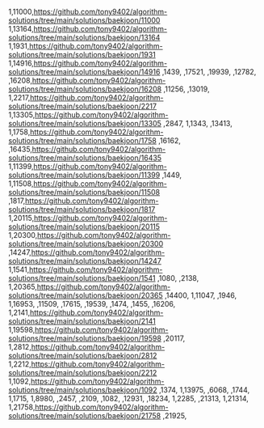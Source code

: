 1,11000,https://github.com/tony9402/algorithm-solutions/tree/main/solutions/baekjoon/11000
1,13164,https://github.com/tony9402/algorithm-solutions/tree/main/solutions/baekjoon/13164
1,1931,https://github.com/tony9402/algorithm-solutions/tree/main/solutions/baekjoon/1931
1,14916,https://github.com/tony9402/algorithm-solutions/tree/main/solutions/baekjoon/14916
,1439,
,17521,
,19939,
,12782,
,16208,https://github.com/tony9402/algorithm-solutions/tree/main/solutions/baekjoon/16208
,11256,
,13019,
1,2217,https://github.com/tony9402/algorithm-solutions/tree/main/solutions/baekjoon/2217
1,13305,https://github.com/tony9402/algorithm-solutions/tree/main/solutions/baekjoon/13305
,2847,
1,1343,
,13413,
1,1758,https://github.com/tony9402/algorithm-solutions/tree/main/solutions/baekjoon/1758
,16162,
,16435,https://github.com/tony9402/algorithm-solutions/tree/main/solutions/baekjoon/16435
1,11399,https://github.com/tony9402/algorithm-solutions/tree/main/solutions/baekjoon/11399
,1449,
1,11508,https://github.com/tony9402/algorithm-solutions/tree/main/solutions/baekjoon/11508
,1817,https://github.com/tony9402/algorithm-solutions/tree/main/solutions/baekjoon/1817
1,20115,https://github.com/tony9402/algorithm-solutions/tree/main/solutions/baekjoon/20115
1,20300,https://github.com/tony9402/algorithm-solutions/tree/main/solutions/baekjoon/20300
,14247,https://github.com/tony9402/algorithm-solutions/tree/main/solutions/baekjoon/14247
1,1541,https://github.com/tony9402/algorithm-solutions/tree/main/solutions/baekjoon/1541
,1080,
,2138,
1,20365,https://github.com/tony9402/algorithm-solutions/tree/main/solutions/baekjoon/20365
,14400,
1,11047,
,1946,
1,16953,
,11509,
,17615,
,19539,
,1474,
,1455,
,16206,
1,2141,https://github.com/tony9402/algorithm-solutions/tree/main/solutions/baekjoon/2141
1,19598,https://github.com/tony9402/algorithm-solutions/tree/main/solutions/baekjoon/19598
,20117,
1,2812,https://github.com/tony9402/algorithm-solutions/tree/main/solutions/baekjoon/2812
1,2212,https://github.com/tony9402/algorithm-solutions/tree/main/solutions/baekjoon/2212
1,1092,https://github.com/tony9402/algorithm-solutions/tree/main/solutions/baekjoon/1092
,1374,
1,13975,
,6068,
,1744,
1,1715,
1,8980,
,2457,
,2109,
,1082,
,12931,
,18234,
1,2285,
,21313,
1,21314,
1,21758,https://github.com/tony9402/algorithm-solutions/tree/main/solutions/baekjoon/21758
,21925,
